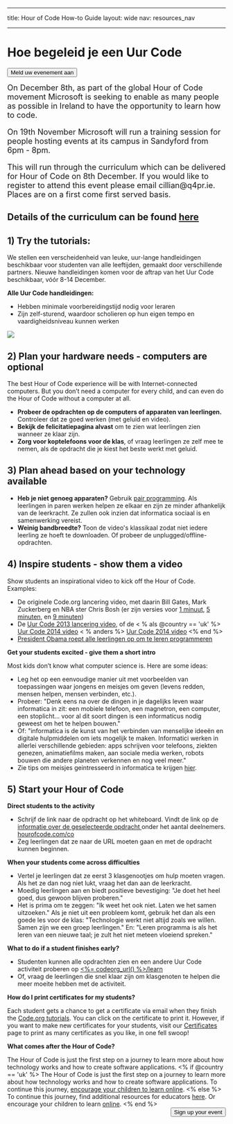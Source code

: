 * * *

title: Hour of Code How-to Guide layout: wide nav: resources_nav

* * *

<div class="row">
  <h1 class="col-sm-6">
    Hoe begeleid je een Uur Code
  </h1>
  
  <div class="col-sm-6 button-container centered">
    <a href="<%= hoc_uri('/#join') %>"><button class="signup-button">Meld uw evenement aan</button></a>
  </div>
</div>

<font size="4">On December 8th, as part of the global Hour of Code movement Microsoft is seeking to enable as many people as possible in Ireland to have the opportunity to learn how to code.</p> 

<p>
  On 19th November Microsoft will run a training session for people hosting events at its campus in Sandyford from 6pm - 8pm.
</p>

<p>
  This will run through the curriculum which can be delivered for Hour of Code on 8th December. If you would like to register to attend this event please email cillian@q4pr.ie. Places are on a first come first served basis. </font>
</p>

<h2>
  Details of the curriculum can be found <a href="https://www.touchdevelop.com/hourofcode2">here</a>
</h2>

<h2>
  1) Try the tutorials:
</h2>

<p>
  We stellen een verscheidenheid van leuke, uur-lange handleidingen beschikbaar voor studenten van alle leeftijden, gemaakt door verschillende partners. Nieuwe handleidingen komen voor de aftrap van het Uur Code beschikbaar, vóór 8-14 December.
</p>

<p>
  <strong>Alle Uur Code handleidingen:</strong>
</p>

<ul>
  <li>
    Hebben minimale voorbereidingstijd nodig voor leraren
  </li>
  <li>
    Zijn zelf-sturend, waardoor scholieren op hun eigen tempo en vaardigheidsniveau kunnen werken
  </li>
</ul>

<p>
  <a href="http://<%=codeorg_url() %>/learn"><img src="http://<%= codeorg_url() %>/images/tutorials.png" /></a>
</p>

<h2>
  2) Plan your hardware needs - computers are optional
</h2>

<p>
  The best Hour of Code experience will be with Internet-connected computers. But you don’t need a computer for every child, and can even do the Hour of Code without a computer at all.
</p>

<ul>
  <li>
    <strong>Probeer de opdrachten op de computers of apparaten van leerlingen.</strong> Controleer dat ze goed werken (met geluid en video).
  </li>
  <li>
    <strong>Bekijk de felicitatiepagina alvast</strong> om te zien wat leerlingen zien wanneer ze klaar zijn.
  </li>
  <li>
    <strong>Zorg voor koptelefoons voor de klas</strong>, of vraag leerlingen ze zelf mee te nemen, als de opdracht die je kiest het beste werkt met geluid.
  </li>
</ul>

<h2>
  3) Plan ahead based on your technology available
</h2>

<ul>
  <li>
    <strong>Heb je niet genoeg apparaten?</strong> Gebruik <a href="http://www.ncwit.org/resources/pair-programming-box-power-collaborative-learning">pair programming</a>. Als leerlingen in paren werken helpen ze elkaar en zijn ze minder afhankelijk van de leerkracht. Ze zullen ook inzien dat informatica sociaal is en samenwerking vereist.
  </li>
  <li>
    <strong>Weinig bandbreedte?</strong> Toon de video's klassikaal zodat niet iedere leerling ze hoeft te downloaden. Of probeer de unplugged/offline-opdrachten.
  </li>
</ul>

<h2>
  4) Inspire students - show them a video
</h2>

<p>
  Show students an inspirational video to kick off the Hour of Code. Examples:
</p>

<ul>
  <li>
    De originele Code.org lancering video, met daarin Bill Gates, Mark Zuckerberg en NBA ster Chris Bosh (er zijn versies voor <a href="https://www.youtube.com/watch?v=qYZF6oIZtfc">1 minuut</a>, <a href="https://www.youtube.com/watch?v=nKIu9yen5nc">5 minuten</a>, en <a href="https://www.youtube.com/watch?v=dU1xS07N-FA">9 minuten</a>)
  </li>
  <li>
    De <a href="https://www.youtube.com/watch?v=FC5FbmsH4fw">Uur Code 2013 lancering video</a>, of de < % als @country == 'uk' %> <a href="https://www.youtube.com/watch?v=96B5-JGA9EQ">Uur Code 2014 video</a> < % anders %> <a href="https://www.youtube.com/watch?v=rH7AjDMz_dc&index=2&list=PLzdnOPI1iJNe1WmdkMG-Ca8cLQpdEAL7Q">Uur Code 2014 video</a> <% end %>
  </li>
  <li>
    <a href="https://www.youtube.com/watch?v=6XvmhE1J9PY">President Obama roept alle leerlingen op om te leren programmeren</a>
  </li>
</ul>

<p>
  <strong>Get your students excited - give them a short intro</strong>
</p>

<p>
  Most kids don’t know what computer science is. Here are some ideas:
</p>

<ul>
  <li>
    Leg het op een eenvoudige manier uit met voorbeelden van toepassingen waar jongens en meisjes om geven (levens redden, mensen helpen, mensen verbinden, etc.).
  </li>
  <li>
    Probeer: "Denk eens na over de dingen in je dagelijks leven waar informatica in zit: een mobiele telefoon, een magnetron, een computer, een stoplicht... voor al dit soort dingen is een informaticus nodig geweest om het te helpen bouwen."
  </li>
  <li>
    Of: "informatica is de kunst van het verbinden van menselijke ideeën en digitale hulpmiddelen om iets mogelijk te maken. Informatici werken in allerlei verschillende gebieden: apps schrijven voor telefoons, ziekten genezen, animatiefilms maken, aan sociale media werken, robots bouwen die andere planeten verkennen en nog veel meer."
  </li>
  <li>
    Zie tips om meisjes geintresseerd in informatica te krijgen <a href="http://<%= codeorg_url() %>/ meisjes "> hier</a>.
  </li>
</ul>

<h2>
  5) Start your Hour of Code
</h2>

<p>
  <strong>Direct students to the activity</strong>
</p>

<ul>
  <li>
    Schrijf de link naar de opdracht op het whiteboard. Vindt de link op de <a href="http://<%= codeorg_url() %>/ leren "> informatie over de geselecteerde opdracht </a> onder het aantal deelnemers. <a href="http://hourofcode.com/co">hourofcode.com/co</a>
  </li>
  <li>
    Zeg leerlingen dat ze naar de URL moeten gaan en met de opdracht kunnen beginnen.
  </li>
</ul>

<p>
  <strong>When your students come across difficulties</strong>
</p>

<ul>
  <li>
    Vertel je leerlingen dat ze eerst 3 klasgenootjes om hulp moeten vragen. Als het ze dan nog niet lukt, vraag het dan aan de leerkracht.
  </li>
  <li>
    Moedig leerlingen aan en biedt positieve bevestiging: "Je doet het heel goed, dus gewoon blijven proberen."
  </li>
  <li>
    Het is prima om te zeggen: "Ik weet het ook niet. Laten we het samen uitzoeken." Als je niet uit een probleem komt, gebruik het dan als een goede les voor de klas: "Technologie werkt niet altijd zoals we willen. Samen zijn we een groep leerlingen." En: "Leren programma is als het leren van een nieuwe taal; je zult het niet meteen vloeiend spreken."
  </li>
</ul>

<p>
  <strong>What to do if a student finishes early?</strong>
</p>

<ul>
  <li>
    Studenten kunnen alle opdrachten zien en een andere Uur Code activiteit proberen op <a href="http://<%= codeorg_url() %>/learn"><%= codeorg_url() %>/learn</a>
  </li>
  <li>
    Of, vraag de leerlingen die snel klaar zijn om klasgenoten te helpen die meer moeite hebben met de activiteit.
  </li>
</ul>

<p>
  <strong>How do I print certificates for my students?</strong>
</p>

<p>
  Each student gets a chance to get a certificate via email when they finish the <a href="http://studio.code.org">Code.org tutorials</a>. You can click on the certificate to print it. However, if you want to make new certificates for your students, visit our <a href="http://<%= codeorg_url() %>/certificates">Certificates</a> page to print as many certificates as you like, in one fell swoop!
</p>

<p>
  <strong>What comes after the Hour of Code?</strong>
</p>

<p>
  The Hour of Code is just the first step on a journey to learn more about how technology works and how to create software applications. <% if @country == 'uk' %> The Hour of Code is just the first step on a journey to learn more about how technology works and how to create software applications. To continue this journey, <a href="http://uk.code.org/learn/beyond">encourage your children to learn online</a>. <% else %> To continue this journey, find additional resources for educators <a href="http://<%= codeorg_url() %>/educate">here</a>. Or encourage your children to learn <a href="http://<%= codeorg_url() %>/learn/beyond">online</a>. <% end %> <a style="display: block" href="<%= hoc_uri('/#join') %>"><button style="float: right;">Sign up your event</button></a>
</p>